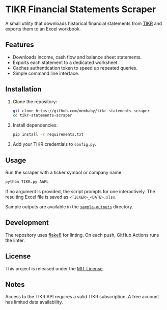 # TIKR Financial Statements Scraper

A small utility that downloads historical financial statements from [TIKR](https://www.tikr.com) and exports them to an Excel workbook.

## Features

- Downloads income, cash flow and balance sheet statements.
- Exports each statement to a dedicated worksheet.
- Caches authentication token to speed up repeated queries.
- Simple command line interface.

## Installation

1. Clone the repository:

   ```bash
   git clone https://github.com/membaby/tikr-statements-scraper
   cd tikr-statements-scraper
   ```

2. Install dependencies:

   ```bash
   pip install -r requirements.txt
   ```

3. Add your TIKR credentials to `config.py`.

## Usage

Run the scraper with a ticker symbol or company name:

```bash
python TIKR.py AAPL
```

If no argument is provided, the script prompts for one interactively. The resulting Excel file is saved as `<TICKER>_<DATE>.xlsx`.

Sample outputs are available in the [`sample-outputs`](sample-outputs) directory.

## Development

The repository uses [flake8](https://flake8.pycqa.org/) for linting. On each push, GitHub Actions runs the linter.

## License

This project is released under the [MIT License](LICENSE).

## Notes

Access to the TIKR API requires a valid TIKR subscription. A free account has limited data availability.

